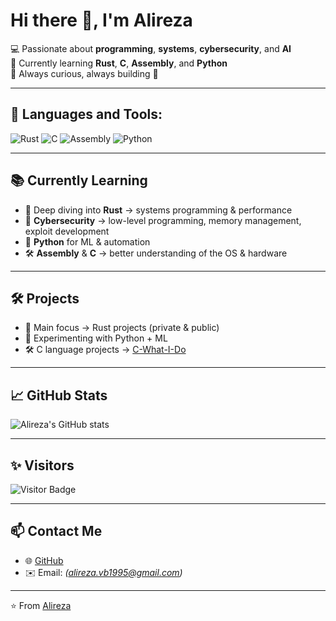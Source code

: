 # Hi there 👋, I'm Alireza

💻 Passionate about **programming**, **systems**, **cybersecurity**, and **AI**  
🚀 Currently learning **Rust**, **C**, **Assembly**, and **Python**  
🎯 Always curious, always building 🚧

---

## 🚀 Languages and Tools:

![Rust](https://img.shields.io/badge/Rust-000000?style=for-the-badge&logo=rust&logoColor=white)
![C](https://img.shields.io/badge/C-00599C?style=for-the-badge&logo=c&logoColor=white)
![Assembly](https://img.shields.io/badge/Assembly-6E4C13?style=for-the-badge&logoColor=white)
![Python](https://img.shields.io/badge/Python-3776AB?style=for-the-badge&logo=python&logoColor=white)

---

## 📚 Currently Learning

- 🦀 Deep diving into **Rust** → systems programming & performance
- 🔐 **Cybersecurity** → low-level programming, memory management, exploit development
- 🐍 **Python** for ML & automation
- 🛠️ **Assembly** & **C** → better understanding of the OS & hardware

---

## 🛠️ Projects

- 🦀 Main focus → Rust projects (private & public)
- 🐍 Experimenting with Python + ML
- 🛠️ C language projects → [C-What-I-Do](https://github.com/9alireza5/C-What-I-Do)

---

## 📈 GitHub Stats

![Alireza's GitHub stats](https://github-readme-stats.vercel.app/api?username=9alireza5&show_icons=true&theme=radical)

---

## ✨ Visitors

![Visitor Badge](https://visitor-badge.laobi.icu/badge?page_id=9alireza5)

---

## 📫 Contact Me

- 🌐 [GitHub](https://github.com/9alireza5)
- ✉️ Email: *(alireza.vb1995@gmail.com)*

---

⭐️ From [Alireza](https://github.com/9alireza5)
